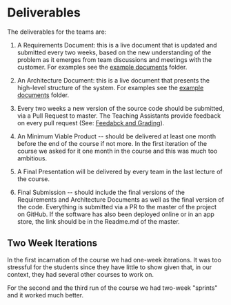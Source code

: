 Deliverables 
====
The deliverables for the teams are:

1. A Requirements Document: this is a live document that is updated and submitted every two weeks, 
based on the new understanding of the problem as it emerges from team discussions and meetings 
with the customer. For examples see the [example documents](/example-documents) folder. 

2. An Architecture Document: this is a live document that presents the high-level structure of 
the system. For examples see the [example documents](/example-documents) folder. 

3. Every two weeks a new version of the source code should be submitted, via a Pull Request to 
master. The Teaching Assistants provide feedback on every pull request (See: [Feedabck and Grading](https://github.com/mircealungu/se-course-best-practices/blob/master/TA%20Duties.md#feedback-and-grading)).

4. An Minimum Viable Product -- should be delivered at least one month before the end of the course
if not more. In the first iteration of the course we asked for it one month in the course and this
was much too ambitious.

4. A Final Presentation will be delivered by every team in the last lecture of the course. 

5. Final Submission -- should include the final versions of the Requirements and Architecture Documents 
as well as the final version of the code. Everything is submitted via a PR to the master of the project
on GitHub. If the software has also been deployed online or in an app store, the link should be in the 
Readme.md of the master. 


Two Week Iterations
--
In the first incarnation of the course we had one-week iterations. 
It was too stressful for the students since they have little to show
given that, in our context, they had several other courses to work on.

For the second and the third run of the course we had two-week "sprints"
and it worked much better. 
